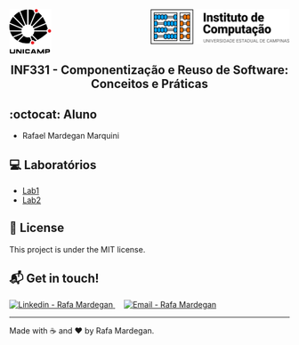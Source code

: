 <div id="header">
    <img src="img/unicamp.png" width=75px align="left" />
    <img src="img/ic.png" width=250px align="right" />
</div>
<br /><br /><br /><br />
<h2 align="center">INF331 - Componentização e Reuso de Software: Conceitos e Práticas</h2>

## :octocat: Aluno
* Rafael Mardegan Marquini

## :computer: Laboratórios
* [Lab1](https://github.com/rmmarquini/engsoft-inf331-labs/tree/master/lab1)
* [Lab2](https://github.com/rmmarquini/engsoft-inf331-labs/tree/master/lab2)

## :memo: License
This project is under the MIT license.

## :mailbox_with_mail: Get in touch!
<a href="https://www.linkedin.com/in/rafamardegan/" target="_blank" >
  <img alt="Linkedin - Rafa Mardegan" src="https://img.shields.io/badge/Linkedin--%23F8952D?style=social&logo=linkedin">
</a>&nbsp;&nbsp;&nbsp;
<a href="mailto:rafa.mardegan@gmail.com" target="_blank" >
  <img alt="Email - Rafa Mardegan" src="https://img.shields.io/badge/Email--%23F8952D?style=social&logo=gmail">
</a> 

---
Made with :coffee: and ❤️ by Rafa Mardegan.



